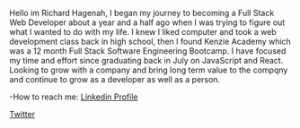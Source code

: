 
Hello im Richard Hagenah, I began my journey to becoming a Full Stack Web Developer about a year and a half ago when I was trying to figure out what I wanted to do with my life. I knew I liked computer and took a web development class back in high school, then I found Kenzie Academy which was a 12 month Full Stack Software Engineering Bootcamp. I have focused my time and effort since graduating back in July on JavaScript and React. Looking to grow with a company and bring long term value to the compqny and continue to grow as a developer as well as a person.




-How to reach me:
[Linkedin Profile](https://www.linkedin.com/in/richardthagenah/)

[Twitter](https://twitter.com/hagenah_richie)
<!-- [Email](richardthagenah@gmail.com)
 -->

